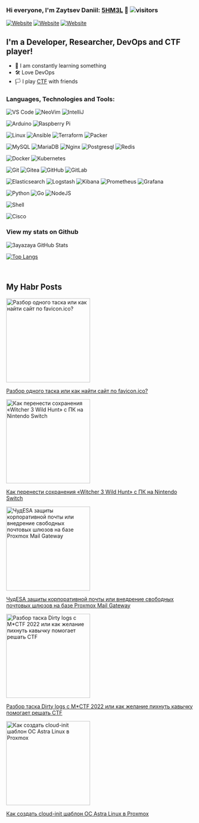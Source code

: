 ### Hi everyone, I'm Zaytsev Daniil: [5HM3L][website] 🐝 ![visitors](https://visitor-badge.glitch.me/badge?page_id=3ayazaya&left_color=black&right_color=yellow)

[![Website](https://img.shields.io/website?label=danielof.services&style=for-the-badge&up_message=up&url=https%3A%2F%2Fdanielof.services%2F)](https://danielof.services/)
[![Website](https://img.shields.io/website?label=shmel.xyz&style=for-the-badge&up_message=up&url=https%3A%2F%2Fshmel.xyz)](https://shmel.xyz)
[![Website](https://camo.githubusercontent.com/5ebea79a1eca18371b2c45e74cdda32b3f7c99b09e31f9fca77bc4031dc0bcf6/68747470733a2f2f696d672e736869656c64732e696f2f7374617469632f76313f7374796c653d666f722d7468652d6261646765266d6573736167653d4861627226636f6c6f723d363541334245266c6f676f3d48616272266c6f676f436f6c6f723d464646464646266c6162656c3d)](https://habr.com/ru/users/toxella/)

## I'm a Developer, Researcher, DevOps and CTF player! 

- 📕 I am constantly learning something
- 🛠️ Love DevOps
- 🏳️ I play [CTF][ctftime] with friends

### Languages, Technologies and Tools:

  ![VS Code](https://img.shields.io/badge/-VS%20Code-007ACC?style=flat-square&logo=visual-studio-code)
  ![NeoVim](https://img.shields.io/badge/-NeoVim-black?style=flat-square&logo=neovim)
  ![IntelliJ](https://img.shields.io/badge/-IntelliJ%20IDEA-black?style=flat-square&logo=jetbrains)
  
  ![Arduino](https://img.shields.io/badge/Arduino-black?style=flat-square&logo=arduino)
  ![Raspberry Pi](https://img.shields.io/badge/-Raspberry%20Pi-C51A4A?style=flat-square&logo=Raspberry-Pi)
  
  ![Linux](https://img.shields.io/badge/Linux-black?style=flat-square&logo=linux)
  ![Ansible](https://img.shields.io/badge/Ansible-black?style=flat-square&logo=ansible)
  ![Terraform](https://img.shields.io/badge/-Terraform-black?style=flat-square&logo=terraform)
  ![Packer](https://img.shields.io/badge/-Packer-black?style=flat-square&logo=Packer)
  
  ![MySQL](https://img.shields.io/badge/-MySQL-black?style=flat-square&logo=mysql)
  ![MariaDB](https://img.shields.io/badge/MariaDB-black?style=flat-square&logo=mariadb)
  ![Nginx](https://img.shields.io/badge/-Nginx-green?style=flat-square&logo=nginx)
  ![Postgresql](https://img.shields.io/badge/-PostgreSQL-black?style=flat-square&logo=postgresql)
  ![Redis](https://img.shields.io/badge/-Redis-black?style=flat-square&logo=redis)
  
  ![Docker](https://img.shields.io/badge/-Docker-black?style=flat-square&logo=docker)
  ![Kubernetes](https://img.shields.io/badge/-Kubernetes-black?style=flat-square&logo=kubernetes)
  
  ![Git](https://img.shields.io/badge/-Git-black?style=flat-square&logo=git)
  ![Gitea](https://img.shields.io/badge/-Gitea-black?style=flat-square&logo=gitea)
  ![GitHub](https://img.shields.io/badge/-GitHub-181717?style=flat-square&logo=github)
  ![GitLab](https://img.shields.io/badge/-GitLab-FCA121?style=flat-square&logo=gitlab)
  
  ![Elasticsearch](https://img.shields.io/badge/Elasticsearch-005571?style=flat-square&logo=elasticsearch)
  ![Logstash](https://img.shields.io/badge/Logstash-005571?style=flat-square&logo=logstash)
  ![Kibana](https://img.shields.io/badge/Kibana-005571?style=flat-square&logo=kibana)
  ![Prometheus](https://img.shields.io/badge/-Prometheus-black?style=flat-square&logo=prometheus)
  ![Grafana](https://img.shields.io/badge/-Grafana-black?style=flat-square&logo=grafana)

  ![Python](https://img.shields.io/badge/-Python-black?style=flat-square&logo=Python)
  ![Go](https://img.shields.io/badge/-Go-black?style=flat-square&logo=go)
  ![NodeJS](https://camo.githubusercontent.com/cec92673ea713fa89ba2ae2033daf5851f6f39393ff5b93231aa707d424638d9/68747470733a2f2f696d672e736869656c64732e696f2f62616467652f2d4e6f64656a732d626c61636b3f7374796c653d666c61742d737175617265266c6f676f3d4e6f64652e6a73)
  
  ![Shell](https://img.shields.io/badge/-Shell-black?style=flat-square&logo=shell)
  
  ![Cisco](https://img.shields.io/badge/Cisco-black?style=flat-square&logo=cisco)
<br />

### View my stats on Github 
   
![3ayazaya GitHub Stats](https://github-readme-stats-sigma-five.vercel.app/api?username=3ayazaya&show_icons=true&theme=radical)

[![Top Langs](https://github-readme-stats-sigma-five.vercel.app/api/top-langs/?username=3ayazaya&layout=compact&theme=radical)](https://github.com/anuraghazra/github-readme-stats)

<br />

## My Habr Posts 
<span>
  <a href="https://habr.com/ru/post/589433/">
    <img src="https://habrastorage.org/r/w1560/getpro/habr/upload_files/7cf/8a7/2f0/7cf8a72f0b2a6b36bd7e1956781aea38.jpeg" alt="Разбор одного таска или как найти сайт по favicon.ico?" height="225px">
    <p>Разбор одного таска или как найти сайт по favicon.ico?</p>
  </a>
   <a href="https://habr.com/ru/post/599191/">
    <img src="https://habrastorage.org/r/w1560/getpro/habr/upload_files/7bf/423/f1d/7bf423f1de59099becabb7aecf12d075.jpeg" alt="Как перенести сохранения «Witcher 3 Wild Hunt» с ПК на Nintendo Switch" height="225px">
    <p>Как перенести сохранения «Witcher 3 Wild Hunt» с ПК на Nintendo Switch</p>
  </a>
  </a>
   <a href="https://habr.com/ru/post/662670/">
    <img src="https://habrastorage.org/r/w1560/getpro/habr/upload_files/70d/bfa/498/70dbfa498535344726782ef7572d52a0.png" alt="ЧудESA защиты корпоративной почты или внедрение свободных почтовых шлюзов на базе Proxmox Mail Gateway" height="225px">
    <p>ЧудESA защиты корпоративной почты или внедрение свободных почтовых шлюзов на базе Proxmox Mail Gateway</p>
  </a>
  <a href="https://habr.com/ru/post/696586/">
    <img src="https://habrastorage.org/r/w1560/getpro/habr/upload_files/eef/2b5/855/eef2b585560dc8fa4252deef7e4f5bce.png" alt="Разбор таска Dirty logs с M*CTF 2022 или как желание пихнуть кавычку помогает решать CTF" height="225px">
    <p>Разбор таска Dirty logs с M*CTF 2022 или как желание пихнуть кавычку помогает решать CTF</p>
  </a>
  <a href="https://habr.com/ru/post/706434/">
    <img src="https://habrastorage.org/r/w1560/getpro/habr/upload_files/e0c/59a/7f2/e0c59a7f28ddfdce1c9397958e7339b7.jpg" alt="Как создать cloud-init шаблон ОС Astra Linux в Proxmox" height="225px">
    <p>Как создать cloud-init шаблон ОС Astra Linux в Proxmox</p>
  </a>
</span>


[website]: https://shmel.xyz
[website_personal]: https://danielof.services
[telegram]: https://t.me/z0yac
[ctftime]: https://ctftime.org/team/151934
